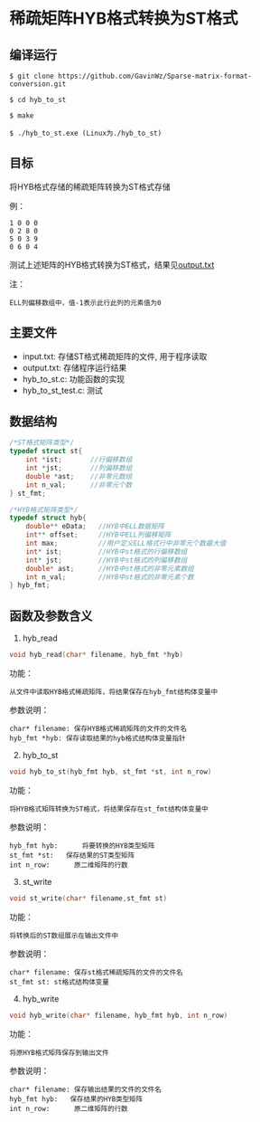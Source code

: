 # 稀疏矩阵HYB格式转换为ST格式

## 编译运行

```shell
$ git clone https://github.com/GavinWz/Sparse-matrix-format-conversion.git

$ cd hyb_to_st

$ make

$ ./hyb_to_st.exe (Linux为./hyb_to_st)
```
## 目标

将HYB格式存储的稀疏矩阵转换为ST格式存储

例： 

    1 0 0 0 	
    0 2 8 0 
    5 0 3 9 
    0 6 0 4
    
测试上述矩阵的HYB格式转换为ST格式，结果见[output.txt](https://github.com/GavinWz/Sparse-matrix-format-conversion/blob/master/hyb_to_st/output.txt)

注：

    ELL列偏移数组中，值-1表示此行此列的元素值为0

## 主要文件

* input.txt: 存储ST格式稀疏矩阵的文件, 用于程序读取
* output.txt: 存储程序运行结果
* hyb_to_st.c: 功能函数的实现
* hyb_to_st_test.c: 测试

## 数据结构

```c
/*ST格式矩阵类型*/
typedef struct st{
    int *ist;       //行偏移数组
    int *jst;       //列偏移数组
    double *ast;    //非零元数组
    int n_val;      //非零元个数
} st_fmt;

/*HYB格式矩阵类型*/
typedef struct hyb{ 
    double** eData;   //HYB中ELL数据矩阵
    int** offset;     //HYB中ELL列偏移矩阵
    int max;          //用户定义ELL格式行中非零元个数最大值
    int* ist;         //HYB中st格式的行偏移数组
    int* jst;         //HYB中st格式的列偏移数组
    double* ast;      //HYB中st格式的非零元素数组
    int n_val;        //HYB中st格式的非零元素个数
} hyb_fmt;
```

## 函数及参数含义
1. hyb_read
```c
void hyb_read(char* filename, hyb_fmt *hyb)
```
功能：

    从文件中读取HYB格式稀疏矩阵，将结果保存在hyb_fmt结构体变量中

参数说明：

    char* filename: 保存HYB格式稀疏矩阵的文件的文件名
    hyb_fmt *hyb: 保存读取结果的hyb格式结构体变量指针


2. hyb_to_st
```c
void hyb_to_st(hyb_fmt hyb, st_fmt *st, int n_row)
```
功能：

    将HYB格式矩阵转换为ST格式，将结果保存在st_fmt结构体变量中

参数说明：

    hyb_fmt hyb:      将要转换的HYB类型矩阵
    st_fmt *st:   保存结果的ST类型矩阵
    int n_row:      原二维矩阵的行数    

3. st_write
```c
void st_write(char* filename,st_fmt st)
```
功能：

    将转换后的ST数组展示在输出文件中

参数说明：

    char* filename: 保存st格式稀疏矩阵的文件的文件名
    st_fmt st: st格式结构体变量

4. hyb_write
```c
void hyb_write(char* filename, hyb_fmt hyb, int n_row)
```
功能：

    将原HYB格式矩阵保存到输出文件

参数说明：

    char* filename: 保存输出结果的文件的文件名
    hyb_fmt hyb:   保存结果的HYB类型矩阵
    int n_row:      原二维矩阵的行数
